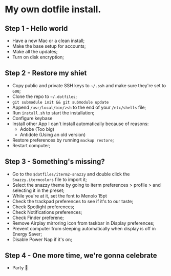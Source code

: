 # My own dotfile install.

## Step 1 - Hello world

- Have a new Mac or a clean install;
- Make the base setup for accounts;
- Make all the updates;
- Turn on disk encryption;

## Step 2 - Restore my shiet

- Copy public and private SSH keys to `~/.ssh` and make sure they're set to `600`;
- Clone the repo to `~/.dotfiles`;
- `git submodule init && git submodule update`
- Append `/usr/local/bin/zsh` to the end of your `/etc/shells` file;
- Run `install.sh` to start the installation;
- Configure keybase
- Install other App I can't install automatically because of reasons:
	- Adobe (Too big)
	- Antidote (Using an old version)
- Restore preferences by running `mackup restore`;
- Restart computer;

## Step 3 - Something's missing?

- Go to the `$dotfiles/iterm2-snazzy` and double click the `Snazzy.itermcolors` file to import it;
- Select the snazzy theme by going to iterm preferences > profile > and selecting it in the preset;
- While you're at it, set the font to Menolo 15pt
- Check the trackpad preferences to see if it's to our taste;
- Check Spotlight preferences;
- Check Notifications preferences;
- Check Finder preferene;
- Remove Airplay mirroring icon from taskbar in Display preferences;
- Prevent computer from sleeping automatically when display is off in Energy Saver;
- Disable Power Nap if it's on;

## Step 4 - One more time, we're gonna celebrate

- Party 🎉




